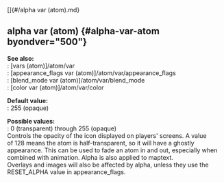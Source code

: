 []{#/alpha var (atom).md}    
## alpha var (atom) {#alpha-var-atom byondver="500"}    
**See also:**    
:   [vars (atom)]/atom/var    
:   [appearance_flags var (atom)]/atom/var/appearance_flags    
:   [blend_mode var (atom)]/atom/var/blend_mode    
:   [color var (atom)]/atom/var/color    
<!-- -->    
**Default value:**    
:   255 (opaque)    
<!-- -->    
**Possible values:**    
:   0 (transparent) through 255 (opaque)    
Controls the opacity of the icon displayed on players\' screens. A value    
of 128 means the atom is half-transparent, so it will have a ghostly    
appearance. This can be used to fade an atom in and out, especially when    
combined with animation. Alpha is also applied to maptext.    
Overlays and images will also be affected by alpha, unless they use the    
RESET_ALPHA value in appearance_flags.  